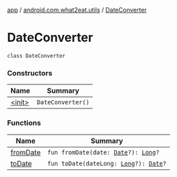 [app](../../index.md) / [android.com.what2eat.utils](../index.md) / [DateConverter](./index.md)

# DateConverter

`class DateConverter`

### Constructors

| Name | Summary |
|---|---|
| [&lt;init&gt;](-init-.md) | `DateConverter()` |

### Functions

| Name | Summary |
|---|---|
| [fromDate](from-date.md) | `fun fromDate(date: `[`Date`](https://developer.android.com/reference/java/util/Date.html)`?): `[`Long`](https://kotlinlang.org/api/latest/jvm/stdlib/kotlin/-long/index.html)`?` |
| [toDate](to-date.md) | `fun toDate(dateLong: `[`Long`](https://kotlinlang.org/api/latest/jvm/stdlib/kotlin/-long/index.html)`?): `[`Date`](https://developer.android.com/reference/java/util/Date.html)`?` |
